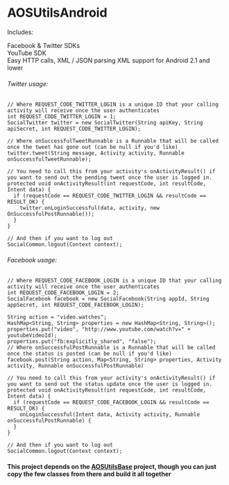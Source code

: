 AOSUtilsAndroid
===============

Includes:

Facebook & Twitter SDKs  
YouTube SDK  
Easy HTTP calls, XML / JSON parsing
XML support for Android 2.1 and lower


###### Twitter usage:

    // Where REQUEST_CODE_TWITTER_LOGIN is a unique ID that your calling activity will receive once the user authenticates
    int REQUEST_CODE_TWITTER_LOGIN = 1;
    SocialTwitter twitter = new SocialTwitter(String apiKey, String apiSecret, int REQUEST_CODE_TWITTER_LOGIN);
    
    // Where onSuccessfulTweetRunnable is a Runnable that will be called once the tweet has gone out (can be null if you'd like)
    twitter.tweet(String message, Activity activity, Runnable onSuccessfulTweetRunnable);
    
    // You need to call this from your activity's onActivityResult() if you want to send out the pending tweet once the user is logged in.
    protected void onActivityResult(int requestCode, int resultCode, Intent data) {
      if (requestCode == REQUEST_CODE_TWITTER_LOGIN && resultCode == RESULT_OK) {
        twitter.onLoginSuccessful(data, activity, new OnSuccessfulPostRunnable());
      }
    }
    
    // And then if you want to log out
    SocialCommon.logout(Context context);


###### Facebook usage:

    // Where REQUEST_CODE_FACEBOOK_LOGIN is a unique ID that your calling activity will receive once the user authenticates
    int REQUEST_CODE_FACEBOOK_LOGIN = 2;
    SocialFacebook facebook = new SocialFacebook(String appId, String appSecret, int REQUEST_CODE_FACEBOOK_LOGIN);

    String action = "video.watches";
    HashMap<String, String> properties = new HashMap<String, String>();
    properties.put("video", "http://www.youtube.com/watch?v=" + youtubeVideoId);
    properties.put("fb:explicitly_shared", "false");
    // Where onSuccessfulPostRunnable is a Runnable that will be called once the status is posted (can be null if you'd like)
    facebook.post(String action, Map<String, String> properties, Activity activity, Runnable onSuccessfulPostRunnable)  

    // You need to call this from your activity's onActivityResult() if you want to send out the status update once the user is logged in.
    protected void onActivityResult(int requestCode, int resultCode, Intent data) {  
      if (requestCode == REQUEST_CODE_FACEBOOK_LOGIN && resultCode == RESULT_OK) {  
        onLoginSuccessful(Intent data, Activity activity, Runnable onSuccessfulPostRunnable) {
      }  
    }
    
    // And then if you want to log out
    SocialCommon.logout(Context context);



#### This project depends on the [AOSUtilsBase](https://github.com/AndroidsOnSkateboards/AOSUtilsBase) project, though you can just copy the few classes from there and build it all together
